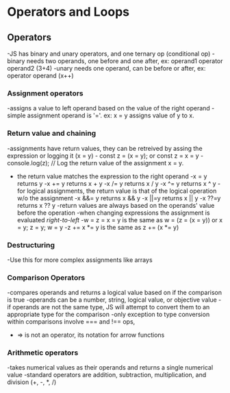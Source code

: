 # Operators and Loops
## Operators
-JS has binary and unary operators, and one ternary op (conditional op)
-binary needs two operands, one before and one after, ex: operand1 operator operand2 (3+4)
-unary needs one operand, can be before or after, ex: operator operand (x++)
### Assignment operators 
-assigns a value to left operand based on the value of the right operand
-simple assignment operand is '='. ex: x = y assigns value of y to x.
### Return value and chaining
-assignments have return values, they can be retreived by assing the expression or
logging it (x = y) 
	- const z = (x = y); or const z = x = y
	- console.log(z); // Log the return value of the assignment x = y.
- the return value matches the expression to the right operand
	-x = y returns y
	-x += y returns x + y
	-x /= y returns x / y
	-x ^= y returns x ^ y
-for logical assignments, the return value is that of the logical operation w/o the assignment
	-x &&= y returns x && y
	-x ||=y returns x || y
	-x ??=y returns x ?? y
-return values are always based on the operands' value before the operation
-when changing expressions the assignment is evaluated *right-to-left*
	-w = z = x = y is the same as w = (z = (x = y)) or x = y; z = y; w = y
	-z += x *= y is the same as z += (x *= y)
### Destructuring
-Use this for more complex assignments like arrays
### Comparison Operators
-compares operands and returns a logical value based on if the comparison is true
-operands can be a number, string, logical value, or objective value
-if operands are not the same type, JS will attempt to convert them to an appropriate type
for the comparison
-only exception to type conversion within comparisons involve === and !== ops,
- => is not an operator, its notation for arrow functions
### Arithmetic operators
-takes numerical values as their operands and returns a single numerical value
-standard operators are addition, subtraction, multiplication, and division (+, -, *, /)